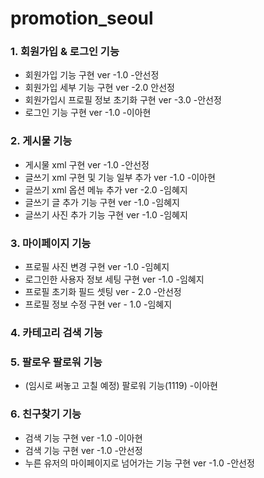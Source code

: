 
# promotion_seoul
### 1. 회원가입 & 로그인 기능
   + 회원가입 기능 구현 ver -1.0 -안선정
   + 회원가입 세부 기능 구현 ver -2.0 안선정
   + 회원가입시 프로필 정보 초기화 구현 ver -3.0 -안선정
   + 로그인 기능 구현 ver -1.0 -이아현
   
### 2. 게시물 기능
   + 게시물 xml 구현 ver -1.0 -안선정
   + 글쓰기 xml 구현 및 기능 일부 추가 ver -1.0 -이아현
   + 글쓰기 xml 옵션 메뉴 추가 ver -2.0 -임혜지
   + 글쓰기 글 추가 기능 구현 ver -1.0 -임혜지
   + 글쓰기 사진 추가 기능 구현 ver -1.0 -임혜지
      
### 3. 마이페이지 기능
   + 프로필 사진 변경 구현 ver -1.0 -임혜지
   + 로그인한 사용자 정보 세팅 구현 ver -1.0 -임혜지
   + 프로필 초기화 필드 셋팅 ver - 2.0 -안선정
   + 프로필 정보 수정 구현 ver - 1.0 -임혜지
   
### 4. 카테고리 검색 기능

      
### 5. 팔로우 팔로워 기능
   + (임시로 써놓고 고칠 예정) 팔로워 기능(1119) -이아현


### 6. 친구찾기 기능
   + 검색 기능 구현 ver -1.0 -이아현
   + 검색 기능 구현 ver -1.0 -안선정
   + 누른 유저의 마이페이지로 넘어가는 기능 구현 ver -1.0 -안선정

